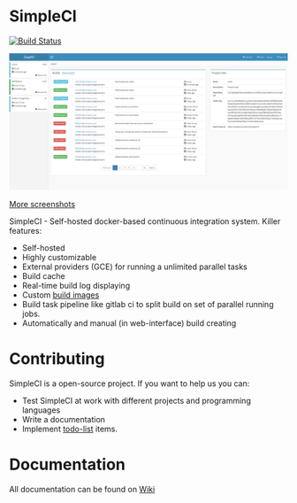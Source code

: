# SimpleCI

[![Build Status](https://travis-ci.org/simpleci/frontend.svg?branch=master)](https://travis-ci.org/simpleci/frontend)

![Dashboard](/docs/screenshots/dashboard.png?raw=true "Dashboard")

[More screenshots](https://github.com/simpleci/simpleci/wiki/Screenshots)

SimpleCI - Self-hosted docker-based continuous integration system. Killer features:
- Self-hosted
- Highly customizable
- External providers (GCE) for running a unlimited parallel tasks
- Build cache
- Real-time build log displaying
- Custom [build images](https://github.com/simpleci/simpleci/wiki/Testing-Images)
- Build task pipeline like gitlab ci to split build on set of parallel running jobs.
- Automatically and manual (in web-interface) build creating

# Contributing
SimpleCI is a open-source project. If you want to help us you can:
- Test SimpleCI at work with different projects and programming languages
- Write a documentation
- Implement [todo-list](https://github.com/simpleci/simpleci/wiki/Todo) items.

# Documentation

All documentation can be found on [Wiki](https://github.com/simpleci/simpleci/wiki)



